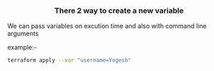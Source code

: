 <h3 align="center">There 2 way to create a new variable</h3>

We can pass variables on excution time and also with command line arguments

example:-

```sh
terraform apply --var "username=Yogesh"
```
